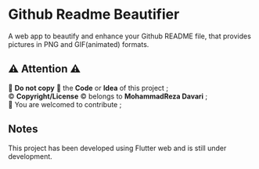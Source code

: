 # Github Readme Beautifier

A web app to beautify and enhance your Github README file, that provides pictures in PNG and GIF(animated) formats.

## ⚠️ Attention ⚠️
🚫 **Do not copy** 🚫 the **Code** or **Idea** of this project ;\
©️ **Copyright/License** ©️ belongs to **MohammadReza Davari** ;\
📢 You are welcomed to contribute ;


## Notes
This project has been developed using Flutter web and is still under development.

